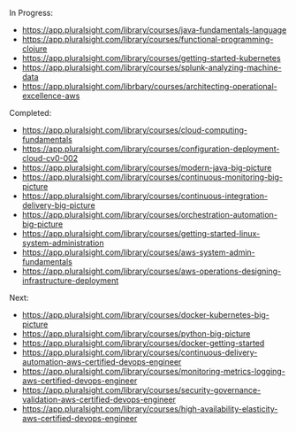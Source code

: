 In Progress:

* https://app.pluralsight.com/library/courses/java-fundamentals-language
* https://app.pluralsight.com/library/courses/functional-programming-clojure
* https://app.pluralsight.com/library/courses/getting-started-kubernetes
* https://app.pluralsight.com/library/courses/splunk-analyzing-machine-data
* https://app.pluralsight.com/librbary/courses/architecting-operational-excellence-aws

Completed:
* https://app.pluralsight.com/library/courses/cloud-computing-fundamentals
* https://app.pluralsight.com/library/courses/configuration-deployment-cloud-cv0-002
* https://app.pluralsight.com/library/courses/modern-java-big-picture
* https://app.pluralsight.com/library/courses/continuous-monitoring-big-picture
* https://app.pluralsight.com/library/courses/continuous-integration-delivery-big-picture
* https://app.pluralsight.com/library/courses/orchestration-automation-big-picture
* https://app.pluralsight.com/library/courses/getting-started-linux-system-administration
* https://app.pluralsight.com/library/courses/aws-system-admin-fundamentals
* https://app.pluralsight.com/library/courses/aws-operations-designing-infrastructure-deployment

Next:
* https://app.pluralsight.com/library/courses/docker-kubernetes-big-picture
* https://app.pluralsight.com/library/courses/python-big-picture
* https://app.pluralsight.com/library/courses/docker-getting-started
* https://app.pluralsight.com/library/courses/continuous-delivery-automation-aws-certified-devops-engineer
* https://app.pluralsight.com/library/courses/monitoring-metrics-logging-aws-certified-devops-engineer
* https://app.pluralsight.com/library/courses/security-governance-validation-aws-certified-devops-engineer
* https://app.pluralsight.com/library/courses/high-availability-elasticity-aws-certified-devops-engineer
